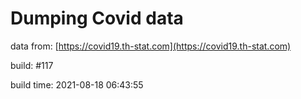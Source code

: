 Dumping Covid data
==================
                        
data from: [https://covid19.th-stat.com](https://covid19.th-stat.com)

build: #117

build time: 2021-08-18 06:43:55
